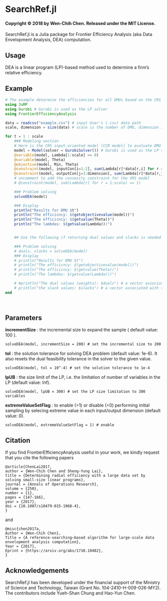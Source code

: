 # SearchRef.jl
#### Copyright © 2018 by Wen-Chih Chen.  Released under the MIT License.

SearchRef.jl is a Julia package for Frontier Efficiency Analysis (aka Data Envelopment Analysis, DEA) computation. 

## Usage
DEA is a linear program (LP)-based method used to determine a firm’s relative efficiency.

## Example


```julia
# The example determine the efficiencies for all DMUs based on the CRS input-oriented model (CCR model)
using JuMP
using Gurobi # Gurobi is used as the LP solver
using FrontierEfficiencyAnalysis

data = readcsv("example.csv") # input User's (.csv) data path
scale, dimension = size(data) # scale is the number of DMU, dimension is the total number of inputs and outputs

for t = 1 : scale
    ### Modeling section
    # Here is the CRS input-oriented model (CCR model) to evaluate DMU t
    model = Model(solver = GurobiSolver()) # Gurobi is used as the LP solver here. Users can choose their favorite solver.
    @variable(model, Lambda[1:scale] >= 0)
    @variable(model, Theta)
    @objective(model, Min, Theta)
    @constraint(model, inputCon[i=1:2], sum(Lambda[r]*data[r,i] for r = 1:scale) <= Theta*data[t,i])
    @constraint(model, outputCon[j=3:dimension], sum(Lambda[r]*data[r,j] for r = 1:scale) >= data[t,j])
    # uncomment to add the convexity constraint for the VRS model
    # @constraint(model, sum(Lambda[r] for r = 1:scale) == 1)

    ### Problem solving
    solveDEA(model)

    ### Display
    println("Results for DMU $t")
    println("The efficicncy: $(getobjectivevalue(model))")
    println("The efficicncy: $(getvalue(Theta))")
    println("The lambdas: $(getvalue(Lambda)))")


    ## Use the following if returning dual values and slacks is needed

    ### Problem solving
    # duals, slacks = solveDEA(model)
    ### Display
    # println("Results for DMU $t")
    # println("The efficicncy: $(getobjectivevalue(model))")
    # println("The efficicncy: $(getvalue(Theta))")
    # println("The lambdas: $(getvalue(Lambda)))")

    # #println("The dual values (weights): $duals") # a vector associated with the constraints you define from the top to the bottom
    # println("the slack values: $slacks") # a vector associated with the constraints you define from the top to the bottom
end
```

<br>

## Parameters

>
**incrementSize** : the incremental size to expand the sample ( default value: 100 ).

	solveDEA(model, incrementSize = 200) # set the incremental size to 200

>
**tol** : the solution tolerance for solving DEA problem (default value: 1e-6). It also resets the dual feasibility tolerance in the solver to the given value.
<br>

	solveDEA(model, tol = 10^-4) # set the solution tolerance to 1e-4

>
**lpUB** : the size limit of the LP, i.e. the limitation of number of variables in the LP (default value: Inf).
<br>

	solveDEA(model, lpUB = 300) # set the LP size limitation to 300 variables

>
**extremeValueSetFlag** : to enable (=1) or disable (=0) performing initial sampling by selecing extreme value in each input/output dimension (default value: 0).
<br>


	solveDEA(model, extremeValueSetFlag = 1) # enable




## Citation
If you find FrontierEfficiencyAnalysis useful in your work, we kindly request that you cite the following papers

	@article{ChenLai2017,
	author = {Wen-Chih Chen and Sheng-Yung Lai},
	title = {Determining radial efficiency with a large data set by solving small-size linear programs},
	journal = {Annals of Operations Research},
	volume = {250},
	number = {1},
	pages = {147-166},
	year = {2017},
	doi = {10.1007/s10479-015-1968-4},
	}
and

	@misc{chen2017a,
	Author = {Wen-Chih Chen},
	Title = {A reference-searching–based algorithm for large-scale data envelopment analysis computation},
	Year = {2017},
	Eprint = {https://arxiv.org/abs/1710.10482},
	}

## Acknowledgements
SearchRef.jl has been developed under the financial support of the Ministry of Science and Technology, Taiwan (Grant No. 104-2410-H-009-026-MY2). The contributors include Yueh-Shan Chung and Hao-Yun Chen.
